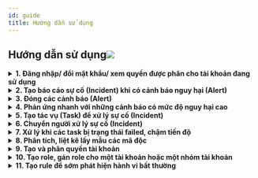 ```yaml
---
id: guide
title: Hướng dẫn sử dụng
---
```


<h2 class="tieude">Hướng dẫn sử dụng<img src="/img/HDSD/edr.png"  /></h2>
<div class="custom-hr"></div>

<details>
<summary><strong>1️. Đăng nhập/ đổi mật khẩu/ xem quyền được phân cho tài khoản đang sử dụng</strong></summary>
<div class="main-wrap">

- **Mục đích:** Hỗ trợ việc quản lý tài khoản của người sử dụng, yêu cầu điều chỉnh quyền hoạt động phục vụ công việc quản lý hằng ngày.

**Cách thực hiện:** 

<h3>**Đăng nhập**</h3>

Tại giao diện trang đăng nhập EDR, nhập Username, Password để đăng nhập

<p align="center"><img src="/img/HDSD/login.png" alt="Menu EDR" /></p>
<br />

<h3>**Đổi mật khẩu**</h3>

<p><b>Bước 1:</b> Sau khi đăng nhập sẽ hiện ra giao diện Dashboard, ở đây click vào icon người dùng bên góc phải chọn "Reset password"</p>
<p align="center"><img src="/img/HDSD/rspass.png" alt="Menu EDR" /></p>

<p><b>Bước 2:</b> Sau đó popup reset mật khẩu sẽ hiện ra</p>
- Current password: Nhập mật khẩu hiện tại
- New password: Nhập mật khẩu mới
- Re-enter new password: Xác nhận lại mật khẩu mới

Lưu ý: Mật khẩu phải dài từ nhất 8 - 64 ký tự và chứa ít nhất một chữ cái viết hoa, một chữ cái viết thường, một chữ số và một ký tự đặc biệt.
<p align="center"><img src="/img/HDSD/rspopup.png" alt="Menu EDR" /></p>
<br />

<h3>**Xem phân quyền tài khoản đang sử dụng**</h3>

<p><b>Bước 1:</b> Tại giao diện trang đăng nhập, click vào icon người dùng bên góc phải chọn View roles and identities</p>
<p align="center"><img src="/img/HDSD/viewrole.png" alt="Menu EDR" /></p>

<p><b>Bước 2:</b> Cách xem popup View roles and identities</p>

Bảng gồm 2 phần là roles và backend roles
- Roles: Vai trò mà quản trị viên phân quyền
- Backend roles: Vai trò phụ trợ được quản trị viên phân quyền
<p align="center"><img src="/img/viewroleuser.png" alt="Menu EDR" /></p>

</div>
</details>

<details>
<summary><strong>2. Tạo báo cáo sự cố (Incident) khi có cảnh báo nguy hại (Alert)</strong></summary>

- **Mục đích:** Báo cáo sự cố để sớm phân công người xử lý và cách xử lý đối máy có cảnh báo nguy hại, tránh làm ảnh hưởng tới hệ thống.

**Cách thực hiện:** 

<p>**Bước 1:** Ở màn hình "Alerts" chọn cảnh báo sau đó ấn "Create new incident"</p>
<p>Lưu ý: Có thể chọn một hoặc nhiều cảnh báo khi tạo sự cố. </p>
![alt](/img/CreateIncidentforalert.png)

<p>**Bước 2** Nhập thông tin incident </p>
- Thông tin: (các trường có dấu "*" màu đỏ bên cạnh bắt buộc phải nhập)
    + Incident name: tên của sự cố
    + Severity: mức độ ưu tiên
    + Category: loại sự cố
    + Assign user: tài khoản xử lý
    + SLA: thời gian cam kết hoàn thành
    + Occurrence time: thời điểm xảy ra
    + Detection time: thời gian phát hiển
    + Description: mô tả về sự cố

![alt](/img/CreateIncidentforalert1.png)

<p>**Bước 3:** Ấn "Add Alerts" chọn alert muốn gán thêm cho incident tiếp đó ấn "ADD"</p>

![alt](/img/CreateIncidentforalert2.png)

<p>**Bước 4:** Gán thêm hoặc gỡ bỏ task cho incident </p>

- Gán thêm task cho incident: Ấn "Assign to task" chọn task muốn gán cho incident tiếp đó ấn Ấn "ASSIGN"

![alt](/img/CreateIncidentforalert3.png)

- Gỡ task đã gán cho incident: Chọn task cần gỡ bỏ tiếp đó ấn "Unassign"

![alt](/img/CreateIncidentforalert4.png)

<p>**Bước 5:** Gán thêm hoặc gỡ bỏ agent cho incident</p>

- Gán thêm agent cho incident: Ấn "Assign to agent" chọn agent muốn gán cho incident tiếp đó ấn "ASSIGN"

![alt](/img/CreateIncidentforalert5.png)

- Gỡ agent đã gán cho incident: Chọn agent đang được gán tiếp đó ấn "Unassign"

![alt](/img/CreateIncidentforalert6.png)

<p>**Bước 6:** Kiểm tra lại thông tin incident vừa nhập tiếp đó ấn "SAVE" </p>

![alt](/img/CreateIncidentforalert7.png)

</details>

<details>

<summary><strong>3. Đóng các cảnh báo (Alert)  </strong></summary>
<div class="main-wrap">

<p><b>Mục đích:</b> Đóng các cảnh báo đã xử lý hoặc xác nhận không gây nguy hại</p>

<b>Cách thực hiện:</b>

Ví dụ các cảnh báo nhiều như Rule level low , Rule description như PAM: Login session closed (Phiên đăng nhập đã đóng) mà xác nhận không gây ảnh hưởng nhiều

Tick vào ô cạnh Alert ID để chọn những cảnh báo cần đóng, chọn Close, click Yes để đóng
<p align="center"><img src="/img/HDSD/clsalert.gif" alt="Menu EDR" /></p>

</div>
</details>

<details>
<summary><strong>4. Phản ứng nhanh với những cảnh báo có mức độ nguy hại cao</strong></summary>
<div class="main-wrap">

<p><b>Mục đích:</b> Tiến hành cách ly các agent có cảnh báo nguy cơ gây hại để bảo vệ hệ thống</p>

<p><b>Cách thực hiện:</b></p>

<p><b>- Bước 1:</b> Xác nhận các cảnh báo nguy hại</p>

Tại bảng Alerts xác nhận các cảnh báo nguy hại (phát hiện hoặc được báo cáo)
<p align="center"><img src="/img/HDSD/critial.png" alt="Menu EDR" /></p>

<p><b>- Bước 2:</b> Tiến hành cách ly nhanh</p>

Sau khi xác nhận alert, click vào chọn cảnh báo chọn More, click Isolate để tiến hành cách ly agent. Agent sẽ được cách ly khỏi mạng, hệ thống để tránh mã hóa, lây lan sang các thành phần trong máy hoặc các máy khác nhưng vẫn chịu sự giám sát của server. Lựa chọn thêm shutdown hoặc logout user tùy các trường hợp
<p align="center"><img src="/img/HDSD/isolate.png" alt="Menu EDR" /></p>

</div>
</details>

<details>
<summary><strong>5. Tạo tác vụ (Task) để xử lý sự cố (Incident) </strong></summary>

- **Mục đích:** Ngoài danh sách tác vụ được tạo trước đó để xử lý sự cố, có thể tạo tác vụ mới hiệu quả hơn trong việc xử lý các sự cố mới với các lệnh hành động kill, block những tiền trình, virus gây sự cố. 

**Cách thực hiện:** 

<p>**Bước 1:** Tại màn hình "Tasks" chọn "Create new task" </p>

![alt](/img/newtask.png)

<p>**Bước 2:** Nhập các thông tin tác vụ (Task) tiếp đó ấn Ấn "SAVE"</p>
- Thông tin: 
    + Task Name: tên người tạo đặt cho tác vụ (bắt buộc nhập)
    + Description: mô tả về tác vụ (không bắt buộc nhập)
    + Upload file: đính kèm tệp liên quan đến task (không bắt buộc nhập)
    + Task Detail: file json gồm các hành động của tác vụ (bắt buộc nhập)

![alt](/img/taskinfor.png)

<p>**Bước 3:** Chọn tác vụ vừa tạo tiếp đó ấn biểu tượng ![alt](/img/iconassign.png)</p>

![alt](/img/Assigntask.png)

<p>**Bước 4:** Chọn sự cố cần xử lý tiếp đó ấn "ASSIGN"</p>

![alt](/img/Assigntask1.png)

- Popup thông báo đã gán thành công cho incident:

![alt](/img/success.png)

</details>

<details>
<summary><strong>6. Chuyển người xử lý sự cố (Incident) </strong></summary>

- **Mục đích:** Cần thêm người hỗ trợ xử lý để kịp thời gian xử lý sự cố hoặc người phụ trách hiện tại có việc bận sẽ phân cho người khác xử lý.

**Cách thực hiện:** 

<p>**Bước 1:** Ở màn hình "Incidents" chọn sự cố (Incident) cần chuyển người xử lý tiếp đó ấn "Assign User</p>
<p>Lưu ý: Có thể chọn một hoặc nhiều sự cố trong mỗi lần phân công người xử lý. </p>

![alt](/img/AssignIncident3.png)

<p>**Bước 2:** Chọn tài khoản của người xử lý tiếp đó ấn "ASSIGN" </p>

![alt](/img/AssignIncident4.png)

- **Kết quả:** Chuyển từ admin sang nganlt là người xử lý sự cố.

![alt](/img/AssignIncident5.png)

</details>

<details>
<summary><strong>7. Xử lý khi các task bị trạng thái failed, chậm tiến độ</strong></summary>
<div class="main-wrap">

<p><b>Mục đích:</b> Quản lý các task để đảm bảo tiến độ được phân chia</p>

<p><b>Cách thực hiện:</b></p>

<p><b>- Bước 1:</b> Kiểm tra tiến độ các task</p>

Kiểm tra mục Incidents để xem phần SLA xem tiến độ của task, nếu tiến độ chậm cần có biện pháp xử lý 
<p align="center"><img src="/img/HDSD/sla.png" alt="Menu EDR" /></p>


<p><b>- Bước 2:</b> Điều tra nguyên nhân</p>

Click phần view để điều tra nguyên nhân gây chậm tiến độ
<p align="center"><img src="/img/HDSD/act.png" alt="Menu EDR" /></p>

Kiểm tra các phần như Time remaining (thời gian còn lại), status để xem task failed ảnh hưởng đến tiến độ
<p align="center"><img src="/img/HDSD/sttincident.png" alt="Menu EDR" /></p>

- Nếu Status là failed click view để điều tra thêm xem lệnh cấu hình các task viết có đúng không
<p align="center"><img src="/img/HDSD/islagent.png" alt="Menu EDR" /></p>

- Kiểm tra agent có đang hoạt động, ghi nhận tên, id agent để điều tra thêm nếu status là disconnected
<p align="center"><img src="/img/HDSD/agentstt.png" alt="Menu EDR" /></p>

<p><b>- Bước 3:</b> Đưa ra phương án xử lý</p>

Các phương án xử lý:

- Chạy lại task 
<p align="center"><img src="/img/HDSD/runtask.png" alt="Menu EDR" /></p>

- Nếu khi chạy lại vẫn lỗi, kiểm tra lệnh cấu hình và sửa lại 
<p align="center"><img src="/img/HDSD/taskfix.png" alt="Menu EDR" /></p>

- Trường hợp agent disconnected, cần các biện pháp thiết lập lại kết nối và chạy lại task

</div>
</details>

<details>
<summary><strong>8. Phân tích, liệt kê lấy mẫu các mã độc</strong></summary>
<div class="main-wrap">

<p><b>Mục đích: Phân tích các mã độc đang chiếm tỉ lệ cao, liệt kê các file liên quan</b> </p>

<p><b>Cách thực hiện:</b></p>

<p><b>- Bước 1:</b> Kiểm tra loại mã độc, thời gian phát hiện sự kiện</p>

Tại trang Dashboard kiểm tra phần Top malware detections by agent để loại trừ các loại mã độc, phần Ransomware detection events để lọc thời gian phát hiện sự kiện mã độc ( ví dụ phát hiện 1 mã độc vào 10-6-2025 )
<p align="center"><img src="/img/HDSD/ransom.png" alt="Menu EDR" /></p>

<p><b>- Bước 2:</b> Lọc alerts, truy tìm cảnh báo khả năng mã độc</p>

Chuyển trang Alerts, lọc theo thời gian phát hiện sự kiện phát hiện mã độc, lọc rule level theo thứ tự giảm dần, chọn các alerts Critical và High khả năng cao cảnh báo mã độc
<p align="center"><img src="/img/HDSD/filrans.png" alt="Menu EDR" /></p>

Tiến hành phản ứng nhanh: Cách ly, tắt máy, log out user

<p><b>- Bước 3:</b> Truy tìm các file, folder nghi ngờ liên quan mã độc</p>

Truy xét phần Rule description, trong đó có thể mô tả hành vi, tác động của ransomware lên agent (ví dụ phần ảnh phát hiện "Ransomware behavior detected! - PID: 7360, C:\users\user\desktop\supicious.exe - Rename File" phát hiện đổi tên file) 
<p align="center"><img src="/img/HDSD/truyvet.png" alt="Menu EDR" /></p>

Ấn vào icon mắt để điều tra chi tiết
<p align="center"><img src="/img/HDSD/detailtv.png" alt="Menu EDR" /></p>


</div>
</details>

<details>
<summary><strong>9. Tạo và phân quyền tài khoản </strong></summary>

- **Mục đích:** Tạo tài khoản mới cho người dùng và giới hạn quyền hoạt động của tài khoản trong hệ thống.

**Cách thực hiện:** 

<p>**Bước 1:** Ở màn hình "Security" ấn "Create user"</p>

![alt text](/img/createuser1.png)

<p>**Bước 1:** Nhập thông tin user tiếp đó ấn "APPLY"</p>
- Thông tin: các trường nhập thông tin đều bắt buộc
    + Username: tên đăng nhập 
    + Password: một chuỗi 8 - 64 kí tự có ít nhật 1 chữ hoa và 1 kí tự đặc biệt
    + Confirm Password: phải trùng với password
    + Role: Vai trò của người dùng trong hệ thống ()

![alt text](/img/userinfor.png)

- Thông báo tạo tài khoản thành công và hiển thị tài khoản vừa tạo trong danh sách tài khoản

![alt text](/img/popuptaotkthanhcong.png)

</details>

<details>
<summary><strong>10. Tạo role, gán role cho một tài khoản hoặc một nhóm tài khoản </strong></summary>

- **Mục đích:** Tạo những vai trò với quyền hoạt động trong hệ thống hỗ trợ việc quản lý và vận hành.

**Cách thực hiện:** 

**Tạo vai trò trong hệ thống (Role):**

<p>**Bước 1:** Ở màn hình "Security" chọn "Roles" tiếp đó ấn "Create role"</p>

![alt text](/img/createrole1.png)

<p>**Bước 2:** Nhập thông tin role cần tạo tiếp đó ấn "Create role"</p>
- Thông tin:
    + Role name: tên đặt cho role đang tạo
    + Policies: quyền của role được hoạt động trong hệ thống

![alt text](/img/roleinfor.png)

**Gán vai trò cho user:**

<p>**Bước 1:** Ở màn hình "Security" chọn tài khoản muốn sửa quyền</p>

![alt text](/img/selectuser.png)

<p>**Bước 2:** Gán hoặc loại bỏ vai trò tiếp đó ấn "APPLY"</p>

![alt text](/img/roleuser.png)

</details>

<details>
<summary><strong>11. Tạo rule để sớm phát hiện hành vi bất thường</strong></summary>

- **Mục đích:** Hệ thống phát phát sinh cảnh báo (alert) khi có agent trong hệ thống thực hiện hành vi vi phạm rule đã tạo. 

**Cách thực hiện:** 

**Cách 1 Thêm thủ công:**

<p>**Bước 1:** Ở màn hình "Rules" chọn "Manage rules files"</p>

![alt text](/img/managerulefile.png)

<p>**Bước 2:** Chọn "Add new rule file" Nhập tên rule, viết điều kiện tiếp đó ấn "SAVE". </p>

![alt text](/img/rulethucong.png)

**Cách 2 Import bằng file có sẵn:**

<p>**Bước 1:** Ở màn hình "Rules" chọn "Manage rules files"</p>

![alt text](/img/managerulefile.png)

<p>**Bước 2:** Ấn "Import files" chọn file rule từ máy tính tiếp đó ấn "Upload"</p>

![alt text](/img/importfiles.png)

<p>Lưu ý: khi tắt và mở chức năng overwrite là cho không cho phép hoặc cho phép ghi đè file upload trùng tên với file rule có sẵn trên hệ thống.</p>

<p align="center"><img src="/img/overwrite.png" alt="Menu EDR" /></p>
</details>
